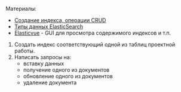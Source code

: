 Материалы:
- [Создание индекса, операции CRUD](https://gitlab.com/golodnyuk.iv/db_2022/-/blob/main/%D0%9C%D0%B0%D1%82%D0%B5%D1%80%D0%B8%D0%B0%D0%BB%D1%8B%20%D0%BF%D0%BE%20%D0%BA%D1%83%D1%80%D1%81%D1%83/ElasticSearch/01.%20%D0%A1%D0%BE%D0%B7%D0%B4%D0%B0%D0%BD%D0%B8%D0%B5%20%D0%B8%D0%BD%D0%B4%D0%B5%D0%BA%D1%81%D0%B0%2C%20%D0%BE%D0%BF%D0%B5%D1%80%D0%B0%D1%86%D0%B8%D0%B8%20CRUD.md)
- [Типы данных ElasticSearch](https://www.elastic.co/guide/en/elasticsearch/reference/current/mapping-types.html)
- [Elasticvue](https://elasticvue.com/) - GUI для просмотра содержимого индексов и т.п.

1. Создать индекс соответствующий одной из таблиц проектной работы.
2. Написать запросы на:
   - вставку данных
   - получение одного из документов
   - обновление одного из документов
   - удаление документа
